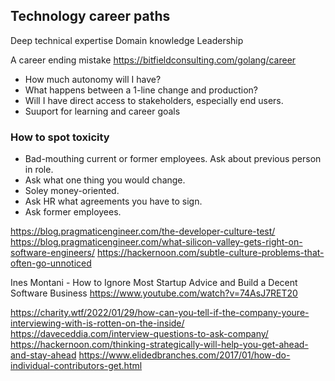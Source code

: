 



## Technology career paths

Deep technical expertise
Domain knowledge
Leadership



A career ending mistake
https://bitfieldconsulting.com/golang/career



- How much autonomy will I have?
- What happens between a 1-line change and production?
- Will I have direct access to stakeholders, especially end users.
- Suuport for learning and career goals


### How to spot toxicity

- Bad-mouthing current or former employees. Ask about previous person in role.
- Ask what one thing you would change.
- Soley money-oriented.
- Ask HR what agreements you have to sign.
- Ask former employees.

https://blog.pragmaticengineer.com/the-developer-culture-test/
https://blog.pragmaticengineer.com/what-silicon-valley-gets-right-on-software-engineers/
https://hackernoon.com/subtle-culture-problems-that-often-go-unnoticed


Ines Montani - How to Ignore Most Startup Advice and Build a Decent Software Business
https://www.youtube.com/watch?v=74AsJ7RET20


https://charity.wtf/2022/01/29/how-can-you-tell-if-the-company-youre-interviewing-with-is-rotten-on-the-inside/
https://daveceddia.com/interview-questions-to-ask-company/
https://hackernoon.com/thinking-strategically-will-help-you-get-ahead-and-stay-ahead
https://www.elidedbranches.com/2017/01/how-do-individual-contributors-get.html
